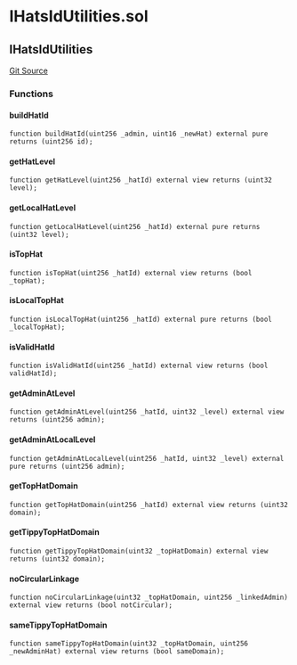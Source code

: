 # IHatsIdUtilities.sol

## IHatsIdUtilities

[Git Source](https://github.com/Hats-Protocol/hats-protocol/blob/b43ad0d1dbe4a4190febc036ee8a2849e3f221b4/src/Interfaces/IHatsIdUtilities.sol)

### Functions

#### buildHatId

```solidity
function buildHatId(uint256 _admin, uint16 _newHat) external pure returns (uint256 id);
```

#### getHatLevel

```solidity
function getHatLevel(uint256 _hatId) external view returns (uint32 level);
```

#### getLocalHatLevel

```solidity
function getLocalHatLevel(uint256 _hatId) external pure returns (uint32 level);
```

#### isTopHat

```solidity
function isTopHat(uint256 _hatId) external view returns (bool _topHat);
```

#### isLocalTopHat

```solidity
function isLocalTopHat(uint256 _hatId) external pure returns (bool _localTopHat);
```

#### isValidHatId

```solidity
function isValidHatId(uint256 _hatId) external view returns (bool validHatId);
```

#### getAdminAtLevel

```solidity
function getAdminAtLevel(uint256 _hatId, uint32 _level) external view returns (uint256 admin);
```

#### getAdminAtLocalLevel

```solidity
function getAdminAtLocalLevel(uint256 _hatId, uint32 _level) external pure returns (uint256 admin);
```

#### getTopHatDomain

```solidity
function getTopHatDomain(uint256 _hatId) external view returns (uint32 domain);
```

#### getTippyTopHatDomain

```solidity
function getTippyTopHatDomain(uint32 _topHatDomain) external view returns (uint32 domain);
```

#### noCircularLinkage

```solidity
function noCircularLinkage(uint32 _topHatDomain, uint256 _linkedAdmin) external view returns (bool notCircular);
```

#### sameTippyTopHatDomain

```solidity
function sameTippyTopHatDomain(uint32 _topHatDomain, uint256 _newAdminHat) external view returns (bool sameDomain);
```
